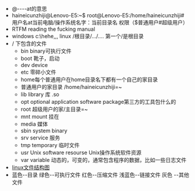 - @----at的意思
- haineicunzhiji@Lenovo-E5:~$  root@Lenovo-E5:/home/haineicunzhiji#  用户名at当前电脑/操作系统名字：当前目录名 权限（$普通用户#超级用户）
- RTFM   reading the fucking manual
- windows  c:\hehe\,,,    linux  /根目录/.../....    第一个/是根目录
- / 下包含的文件 
    - bin binary可执行文件  
    - boot 靴子，启动   
    - dev device 
    - etc  零碎小文件
    - home每个普通用户在home目录名下都有一个自己的家目录 
    - 普通用户的家目录 /home/haineicunzhiji=~
    - lib library 库 .so 
    - opt optional application  software package第三方的工具包什么的 
    - root 超级用户的家/主目录=~ 
    - mnt mount 挂在 
    - media 媒体 
    - sbin system binary   
    - srv service 服务 
    - tmp temporary 临时文件 
    - usr Unix software resourse Unix操作系统软件资源
    - var  variable 动态的，可变的，通常包含程序的数据，比如一些日志文件   
- [linux文件结构图](https://linuxtoy.org/archives/linux-file-structure.html)
- 蓝色--目录  绿色--可执行文件  红色--压缩文件 浅蓝色--链接文件 灰色 --其他文件
